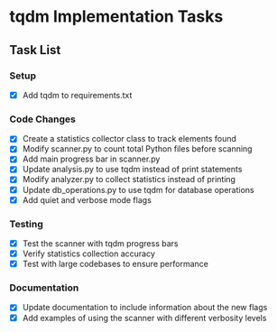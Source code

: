 # tqdm Implementation Tasks

## Task List

### Setup
- [x] Add tqdm to requirements.txt

### Code Changes
- [x] Create a statistics collector class to track elements found
- [x] Modify scanner.py to count total Python files before scanning
- [x] Add main progress bar in scanner.py
- [x] Update analysis.py to use tqdm instead of print statements
- [x] Modify analyzer.py to collect statistics instead of printing
- [x] Update db_operations.py to use tqdm for database operations
- [x] Add quiet and verbose mode flags

### Testing
- [x] Test the scanner with tqdm progress bars
- [x] Verify statistics collection accuracy
- [x] Test with large codebases to ensure performance

### Documentation
- [x] Update documentation to include information about the new flags
- [x] Add examples of using the scanner with different verbosity levels
